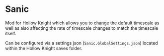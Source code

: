 # Sanic

Mod for Hollow Knight which allows you to change the default timescale as well 
as also affecting the rate of timescale changes to match the timescale itself.

Can be configured via a settings json (`Sanic.GlobalSettings.json`) located
within the Hollow Knight saves folder.